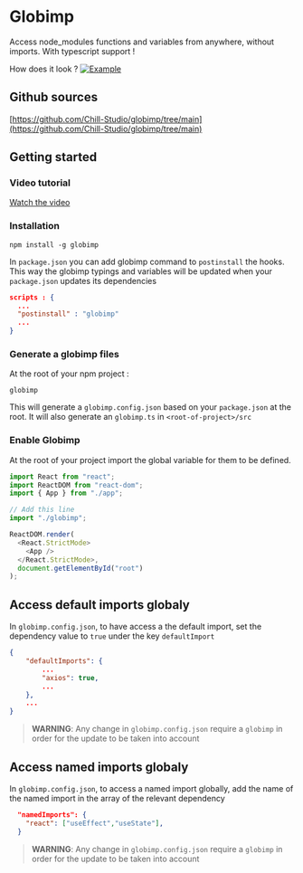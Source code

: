# Globimp

Access node_modules functions and variables from anywhere, without imports.
With typescript support !

How does it look ?
[![Example](https://i.ibb.co/ygRDjz7/Screenshot-2022-05-07-at-13-15-36.png)](https://ibb.co/gt7GK0h)

## Github sources

[https://github.com/Chill-Studio/globimp/tree/main](https://github.com/Chill-Studio/globimp/tree/main)

## Getting started

### Video tutorial

[Watch the video](https://streamable.com/p0bibc)

### Installation

```shell
npm install -g globimp
```

In `package.json` you can add globimp command to `postinstall` the hooks.
This way the globimp typings and variables will be updated when your `package.json` updates its dependencies

```json
scripts : {
  ...
  "postinstall" : "globimp"
  ...
}
```

### Generate a globimp files

At the root of your npm project :

```shell
globimp
```

This will generate a `globimp.config.json` based on your `package.json` at the root.
It will also generate an `globimp.ts` in `<root-of-project>/src`

### Enable Globimp

At the root of your project import the global variable for them to be defined.

```js
import React from "react";
import ReactDOM from "react-dom";
import { App } from "./app";

// Add this line
import "./globimp";

ReactDOM.render(
  <React.StrictMode>
    <App />
  </React.StrictMode>,
  document.getElementById("root")
);
```

## Access default imports globaly

In `globimp.config.json`, to have access a the default import, set the dependency value to `true` under the key `defaultImport`

```json
{
    "defaultImports": {
        ...
        "axios": true,
        ...
    },
    ...
}
```

> **WARNING**: Any change in `globimp.config.json` require a `globimp` in order for the update to be taken into account

## Access named imports globaly

In `globimp.config.json`, to access a named import globally, add the name of the named import in the array of the relevant dependency

```json
  "namedImports": {
    "react": ["useEffect","useState"],
  }
```

> **WARNING**: Any change in `globimp.config.json` require a `globimp` in order for the update to be taken into account
